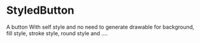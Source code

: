 # StyledButton
A button With self style and no need to generate drawable for background, fill style, stroke style, round style and ....
